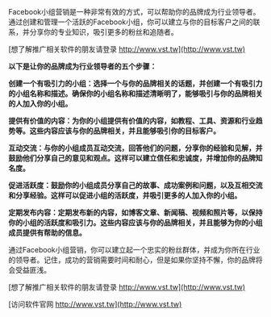 Facebook小组营销是一种非常有效的方式，可以帮助你的品牌成为行业领导者。通过创建和管理一个活跃的Facebook小组，你可以建立与你的目标客户之间的联系，并分享你的专业知识，吸引更多的粉丝和追随者。

[想了解推广相关软件的朋友请登录 http://www.vst.tw](http://www.vst.tw)

**以下是让你的品牌成为行业领导者的五个步骤：**

**创建一个有吸引力的小组：选择一个与你的品牌相关的话题，并创建一个有吸引力的小组名称和描述。确保你的小组名称和描述清晰明了，能够吸引与你的品牌相关的人加入你的小组。**

**提供有价值的内容：为你的小组提供有价值的内容，如教程、工具、资源和行业趋势等。这些内容应该与你的品牌相关，并且能够吸引你的目标客户。**

**互动交流：与你的小组成员互动交流，回答他们的问题，分享你的经验和见解，并鼓励他们分享自己的意见和观点。这样可以建立信任和忠诚度，并增加你的品牌知名度。**

**促进活跃度：鼓励你的小组成员分享自己的故事、成功案例和问题，以及互相交流和分享经验。这样可以促进小组的活跃度，并吸引更多的人加入你的小组。**

**定期发布内容：定期发布新的内容，如博客文章、新闻稿、视频和照片等，以保持你的小组的活跃度和吸引力。这些内容应该与你的品牌相关，并且能够为你的小组成员提供有帮助的信息。**

通过Facebook小组营销，你可以建立起一个忠实的粉丝群体，并成为你所在行业的领导者。记住，成功的营销需要时间和耐心，但是如果你坚持不懈，你的品牌将会受益匪浅。

[想了解推广相关软件的朋友请登录 http://www.vst.tw](http://www.vst.tw)


[访问软件官网 http://www.vst.tw](http://www.vst.tw)
